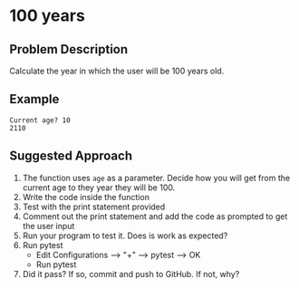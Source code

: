 # 100 years

## Problem Description
Calculate the year in which the user will be 100 years old.


## Example
```
Current age? 10
2110
```

## Suggested Approach
1) The function uses `age` as a parameter. Decide how you will get from the current age to they year they will be 100.
2) Write the code inside the function
3) Test with the print statement provided
4) Comment out the print statement and add the code as prompted to get the user input
5) Run your program to test it. Does is work as expected?
6) Run pytest
    * Edit Configurations --> "+" --> pytest --> OK
    * Run pytest
7) Did it pass? If so, commit and push to GitHub. If not, why?

